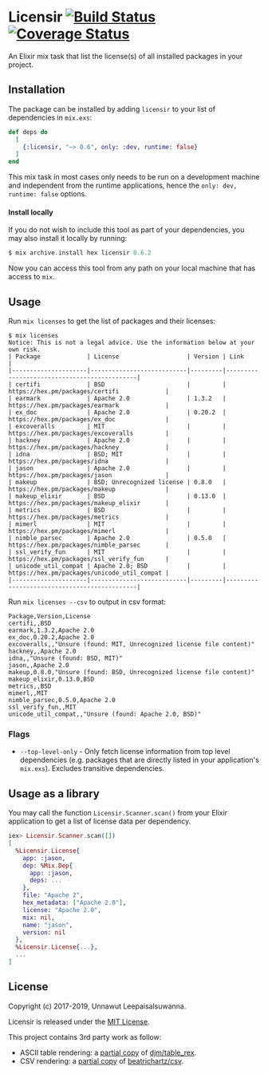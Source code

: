 # Licensir [![Build Status](https://travis-ci.org/unnawut/licensir.svg?branch=master)](https://travis-ci.org/unnawut/licensir) [![Coverage Status](https://coveralls.io/repos/github/unnawut/licensir/badge.svg?branch=master)](https://coveralls.io/github/unnawut/licensir?branch=master)

An Elixir mix task that list the license(s) of all installed packages in your project.

## Installation

The package can be installed by adding `licensir` to your list of dependencies in `mix.exs`:

```elixir
def deps do
  [
    {:licensir, "~> 0.6", only: :dev, runtime: false}
  ]
end
```

This mix task in most cases only needs to be run on a development machine and independent from the runtime applications, hence the `only: dev, runtime: false` options.

#### Install locally

If you do not wish to include this tool as part of your dependencies, you may also install it locally by running:

```elixir
$ mix archive.install hex licensir 0.6.2
```

Now you can access this tool from any path on your local machine that has access to `mix`.

## Usage

Run `mix licenses` to get the list of packages and their licenses:

```shell
$ mix licenses
Notice: This is not a legal advice. Use the information below at your own risk.
| Package             | License                   | Version | Link                                        |
|---------------------|---------------------------|---------|---------------------------------------------|
| certifi             | BSD                       |         | https://hex.pm/packages/certifi             |
| earmark             | Apache 2.0                | 1.3.2   | https://hex.pm/packages/earmark             |
| ex_doc              | Apache 2.0                | 0.20.2  | https://hex.pm/packages/ex_doc              |
| excoveralls         | MIT                       |         | https://hex.pm/packages/excoveralls         |
| hackney             | Apache 2.0                |         | https://hex.pm/packages/hackney             |
| idna                | BSD; MIT                  |         | https://hex.pm/packages/idna                |
| jason               | Apache 2.0                |         | https://hex.pm/packages/jason               |
| makeup              | BSD; Unrecognized license | 0.8.0   | https://hex.pm/packages/makeup              |
| makeup_elixir       | BSD                       | 0.13.0  | https://hex.pm/packages/makeup_elixir       |
| metrics             | BSD                       |         | https://hex.pm/packages/metrics             |
| mimerl              | MIT                       |         | https://hex.pm/packages/mimerl              |
| nimble_parsec       | Apache 2.0                | 0.5.0   | https://hex.pm/packages/nimble_parsec       |
| ssl_verify_fun      | MIT                       |         | https://hex.pm/packages/ssl_verify_fun      |
| unicode_util_compat | Apache 2.0; BSD           |         | https://hex.pm/packages/unicode_util_compat |
|---------------------|---------------------------|---------|---------------------------------------------|
```

Run `mix licenses --csv` to output in csv format:

```csv
Package,Version,License
certifi,,BSD
earmark,1.3.2,Apache 2.0
ex_doc,0.20.2,Apache 2.0
excoveralls,,"Unsure (found: MIT, Unrecognized license file content)"
hackney,,Apache 2.0
idna,,"Unsure (found: BSD, MIT)"
jason,,Apache 2.0
makeup,0.8.0,"Unsure (found: BSD, Unrecognized license file content)"
makeup_elixir,0.13.0,BSD
metrics,,BSD
mimerl,,MIT
nimble_parsec,0.5.0,Apache 2.0
ssl_verify_fun,,MIT
unicode_util_compat,,"Unsure (found: Apache 2.0, BSD)"
```

### Flags

- `--top-level-only` - Only fetch license information from top level dependencies (e.g. packages that are directly listed in your application's `mix.exs`). Excludes transitive dependencies.

## Usage as a library

You may call the function `Licensir.Scanner.scan()` from your Elixir application to get a list of license data per dependency.

```elixir
iex> Licensir.Scanner.scan([])
[
  %Licensir.License{
    app: :jason,
    dep: %Mix.Dep{
      app: :jason,
      deps: ...
    },
    file: "Apache 2",
    hex_metadata: ["Apache 2.0"],
    license: "Apache 2.0",
    mix: nil,
    name: "jason",
    version: nil
  },
  %Licensir.License{...},
  ...
]
```

## License

Copyright (c) 2017-2019, Unnawut Leepaisalsuwanna.

Licensir is released under the [MIT License](LICENSE).

This project contains 3rd party work as follow:

- ASCII table rendering: a [partial copy](./lib/table_rex) of [djm/table_rex](https://github.com/djm/table_rex).
- CSV rendering: a [partial copy](./lib/csv) of [beatrichartz/csv](https://github.com/beatrichartz/csv).
